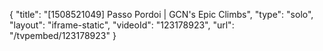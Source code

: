 {
    "title": "[1508521049] Passo Pordoi | GCN's Epic Climbs",
    "type": "solo",
    "layout": "iframe-static",
    "videoId": "123178923",
    "url": "\/tvpembed\/123178923"
}
